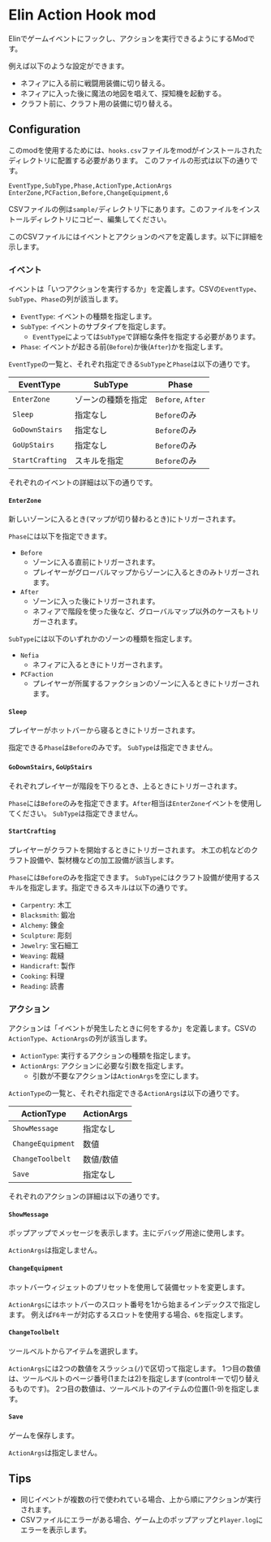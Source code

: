 # Elin Action Hook mod

Elinでゲームイベントにフックし、アクションを実行できるようにするModです。

例えば以下のような設定ができます。

* ネフィアに入る前に戦闘用装備に切り替える。
* ネフィアに入った後に魔法の地図を唱えて、探知機を起動する。
* クラフト前に、クラフト用の装備に切り替える。

## Configuration

このmodを使用するためには、`hooks.csv`ファイルをmodがインストールされたディレクトリに配置する必要があります。
このファイルの形式は以下の通りです。

```csv
EventType,SubType,Phase,ActionType,ActionArgs
EnterZone,PCFaction,Before,ChangeEquipment,6
```

CSVファイルの例は`sample/`ディレクトリ下にあります。このファイルをインストールディレクトリにコピー、編集してください。

このCSVファイルにはイベントとアクションのペアを定義します。以下に詳細を示します。

### イベント

イベントは「いつアクションを実行するか」を定義します。CSVの`EventType`、`SubType`、`Phase`の列が該当します。

* `EventType`: イベントの種類を指定します。
* `SubType`: イベントのサブタイプを指定します。
  * `EventType`によっては`SubType`で詳細な条件を指定する必要があります。
* `Phase`: イベントが起きる前(`Before`)か後(`After`)かを指定します。

`EventType`の一覧と、それぞれ指定できる`SubType`と`Phase`は以下の通りです。

| EventType | SubType | Phase |
|-----------|---------|-------|
| `EnterZone` | ゾーンの種類を指定 | `Before`, `After` |
| `Sleep` | 指定なし | `Before`のみ |
| `GoDownStairs` | 指定なし | `Before`のみ |
| `GoUpStairs` | 指定なし | `Before`のみ |
| `StartCrafting` | スキルを指定 | `Before`のみ |

それぞれのイベントの詳細は以下の通りです。

#### `EnterZone`

新しいゾーンに入るとき(マップが切り替わるとき)にトリガーされます。

`Phase`には以下を指定できます。

* `Before`
  * ゾーンに入る直前にトリガーされます。
  * プレイヤーがグローバルマップからゾーンに入るときのみトリガーされます。
* `After`
  * ゾーンに入った後にトリガーされます。
  * ネフィアで階段を使った後など、グローバルマップ以外のケースもトリガーされます。

`SubType`には以下のいずれかのゾーンの種類を指定します。

* `Nefia`
  * ネフィアに入るときにトリガーされます。
* `PCFaction`
  * プレイヤーが所属するファクションのゾーンに入るときにトリガーされます。

#### `Sleep`

プレイヤーがホットバーから寝るときにトリガーされます。

指定できる`Phase`は`Before`のみです。
`SubType`は指定できません。

#### `GoDownStairs`, `GoUpStairs`

それぞれプレイヤーが階段を下りるとき、上るときにトリガーされます。

`Phase`には`Before`のみを指定できます。`After`相当は`EnterZone`イベントを使用してください。
`SubType`は指定できません。

#### `StartCrafting`

プレイヤーがクラフトを開始するときにトリガーされます。
木工の机などのクラフト設備や、製材機などの加工設備が該当します。

`Phase`には`Before`のみを指定できます。
`SubType`にはクラフト設備が使用するスキルを指定します。指定できるスキルは以下の通りです。

* `Carpentry`: 木工
* `Blacksmith`: 鍛冶
* `Alchemy`:  錬金
* `Sculpture`: 彫刻
* `Jewelry`: 宝石細工
* `Weaving`: 裁縫
* `Handicraft`: 製作
* `Cooking`: 料理
* `Reading`: 読書


### アクション

アクションは「イベントが発生したときに何をするか」を定義します。CSVの`ActionType`、`ActionArgs`の列が該当します。

* `ActionType`: 実行するアクションの種類を指定します。
* `ActionArgs`: アクションに必要な引数を指定します。
  * 引数が不要なアクションは`ActionArgs`を空にします。

`ActionType`の一覧と、それぞれ指定できる`ActionArgs`は以下の通りです。

| ActionType | ActionArgs |
|------------|------------|
| `ShowMessage`      | 指定なし |
| `ChangeEquipment` | 数値 |
| `ChangeToolbelt` | 数値/数値 |
| `Save`     | 指定なし |

それぞれのアクションの詳細は以下の通りです。

#### `ShowMessage`

ポップアップでメッセージを表示します。主にデバッグ用途に使用します。

`ActionArgs`は指定しません。

#### `ChangeEquipment`

ホットバーウィジェットのプリセットを使用して装備セットを変更します。

`ActionArgs`にはホットバーのスロット番号を1から始まるインデックスで指定します。
例えば`F6`キーが対応するスロットを使用する場合、`6`を指定します。

#### `ChangeToolbelt`

ツールベルトからアイテムを選択します。

`ActionArgs`には2つの数値をスラッシュ(`/`)で区切って指定します。
1つ目の数値は、ツールベルトのページ番号(1または2)を指定します(controlキーで切り替えるものです)。
2つ目の数値は、ツールベルトのアイテムの位置(1-9)を指定します。

#### `Save`

ゲームを保存します。

`ActionArgs`は指定しません。

## Tips

* 同じイベントが複数の行で使われている場合、上から順にアクションが実行されます。
* CSVファイルにエラーがある場合、ゲーム上のポップアップと`Player.log`にエラーを表示します。
